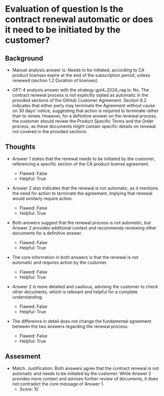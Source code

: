 # Evaluation of question Is the contract renewal automatic or does it need to be initiated by the customer?
## Background
- Manual analysis answer is: Needs to be initiated, according to CA product licenses expire at the end of the subscription period, unless renewed (section 1.2 Duration of licenses).

- GPT-4 analysis answer with the strategy gpt4_2024_rag is: No. The contract renewal process is not explicitly stated as automatic in the provided sections of the GitHub Customer Agreement. Section 9.2 indicates that either party may terminate the Agreement without cause on 30 days' notice, suggesting that action is required to terminate rather than to renew. However, for a definitive answer on the renewal process, the customer should review the Product Specific Terms and the Order process, as these documents might contain specific details on renewal not covered in the provided sections.
## Thoughts
- Answer 1 states that the renewal needs to be initiated by the customer, referencing a specific section of the CA product license agreement.
  - Flawed: False
  - Helpful: True

- Answer 2 also indicates that the renewal is not automatic, as it mentions the need for action to terminate the agreement, implying that renewal would similarly require action.
  - Flawed: False
  - Helpful: True

- Both answers suggest that the renewal process is not automatic, but Answer 2 provides additional context and recommends reviewing other documents for a definitive answer.
  - Flawed: False
  - Helpful: True

- The core information in both answers is that the renewal is not automatic and requires action by the customer.
  - Flawed: False
  - Helpful: True

- Answer 2 is more detailed and cautious, advising the customer to check other documents, which is relevant and helpful for a complete understanding.
  - Flawed: False
  - Helpful: True

- The difference in detail does not change the fundamental agreement between the two answers regarding the renewal process.
  - Flawed: False
  - Helpful: True

## Assesment
- Match. Justification: Both answers agree that the contract renewal is not automatic and needs to be initiated by the customer. While Answer 2 provides more context and advises further review of documents, it does not contradict the core message of Answer 1.
  - Score: 10

